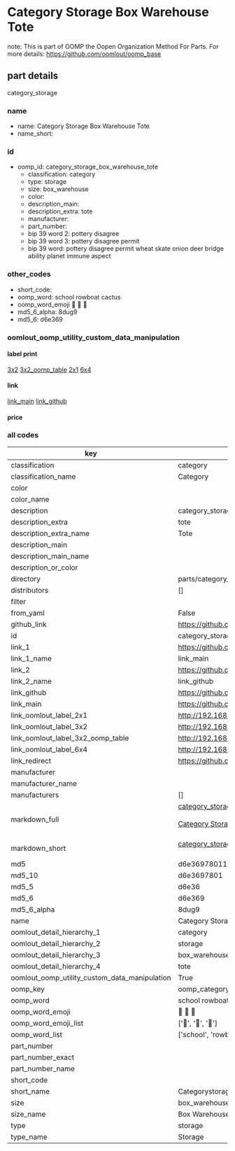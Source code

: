 # Category Storage Box Warehouse Tote  

note: This is part of OOMP the Oopen Organization Method For Parts. For more details: https://github.com/oomlout/oomp_base

##  part details
  



category_storage



### name
* name: Category Storage Box Warehouse Tote
* name_short: 
### id
* oomp_id: category_storage_box_warehouse_tote
  * classification: category
  * type: storage
  * size: box_warehouse
  * color: 
  * description_main: 
  * description_extra: tote
  * manufacturer: 
  * part_number: 
  * bip 39 word 2: pottery disagree
  * bip 39 word 3: pottery disagree permit
  * bip 39 word: pottery disagree permit wheat skate onion deer bridge ability planet immune aspect

### other_codes
* short_code: 
* oomp_word: school rowboat cactus
* oomp_word_emoji :school: :rowboat: :cactus:
* md5_6_alpha: 8dug9
* md5_6: d6e369






### oomlout_oomp_utility_custom_data_manipulation
#### label print
[3x2](http://192.168.1.245:1112/?label=oomp%208dug9)
[3x2_oomp_table](http://192.168.1.108:1112/?label=oomp%208dug9)
[2x1](http://192.168.1.242:1112/?label=oomp%208dug9)
[6x4](http://192.168.1.55:1112/?label=oomp%208dug9)    

#### link

[link_main](https://github.com/oomlout/oomlout_oomp_version_1_messy/tree/main/parts/category_storage_box_warehouse_tote) [link_github](https://github.com/oomlout/oomlout_oomp_version_1_messy/tree/main/parts/category_storage_box_warehouse_tote)                             

#### price







### all codes 
| key | value |  
| --- | --- |  
| classification | category |  
| classification_name | Category |  
| color |  |  
| color_name |  |  
| description | category_storage |  
| description_extra | tote |  
| description_extra_name | Tote |  
| description_main |  |  
| description_main_name |  |  
| description_or_color |   |  
| directory | parts/category_storage_box_warehouse_tote |  
| distributors | [] |  
| filter |  |  
| from_yaml | False |  
| github_link | https://github.com/oomlout/oomlout_oomp_part_src/tree/main/parts/category_storage_box_warehouse_tote |  
| id | category_storage_box_warehouse_tote |  
| link_1 | https://github.com/oomlout/oomlout_oomp_version_1_messy/tree/main/parts/category_storage_box_warehouse_tote |  
| link_1_name | link_main |  
| link_2 | https://github.com/oomlout/oomlout_oomp_version_1_messy/tree/main/parts/category_storage_box_warehouse_tote |  
| link_2_name | link_github |  
| link_github | https://github.com/oomlout/oomlout_oomp_version_1_messy/tree/main/parts/category_storage_box_warehouse_tote |  
| link_main | https://github.com/oomlout/oomlout_oomp_version_1_messy/tree/main/parts/category_storage_box_warehouse_tote |  
| link_oomlout_label_2x1 | http://192.168.1.242:1112/?label=oomp%208dug9 |  
| link_oomlout_label_3x2 | http://192.168.1.245:1112/?label=oomp%208dug9 |  
| link_oomlout_label_3x2_oomp_table | http://192.168.1.108:1112/?label=oomp%208dug9 |  
| link_oomlout_label_6x4 | http://192.168.1.55:1112/?label=oomp%208dug9 |  
| link_redirect | https://github.com/oomlout/oomlout_oomp_version_1_messy/tree/main/parts/category_storage_box_warehouse_tote |  
| manufacturer |  |  
| manufacturer_name |  |  
| manufacturers | [] |  
| markdown_full | [category_storage_box_warehouse_tote](none)<br>[](none)<br>[Category Storage Box Warehouse Tote](none)<br><br> |  
| markdown_short | [category_storage_box_warehouse_tote](none)<br><br> |  
| md5 | d6e36978011bc72a6b650f9f464fb547 |  
| md5_10 | d6e3697801 |  
| md5_5 | d6e36 |  
| md5_6 | d6e369 |  
| md5_6_alpha | 8dug9 |  
| name | Category Storage Box Warehouse Tote |  
| oomlout_detail_hierarchy_1 | category |  
| oomlout_detail_hierarchy_2 | storage |  
| oomlout_detail_hierarchy_3 | box_warehouse |  
| oomlout_detail_hierarchy_4 | tote |  
| oomlout_oomp_utility_custom_data_manipulation | True |  
| oomp_key | oomp_category_storage_box_warehouse_tote |  
| oomp_word | school rowboat cactus |  
| oomp_word_emoji | :school: :rowboat: :cactus: |  
| oomp_word_emoji_list | [':school:', ':rowboat:', ':cactus:'] |  
| oomp_word_list | ['school', 'rowboat', 'cactus'] |  
| part_number |  |  
| part_number_exact |  |  
| part_number_name |  |  
| short_code |  |  
| short_name | Categorystorage |  
| size | box_warehouse |  
| size_name | Box Warehouse |  
| type | storage |  
| type_name | Storage |  
